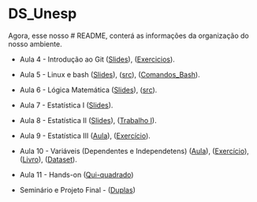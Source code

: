 # DS_Unesp
Agora, esse nosso # README, conterá as informações da organização do nosso ambiente.

* Aula 4 - Introdução ao Git ([Slides](https://github.com/claytontey/DS_Unesp/blob/main/aulas/Git/GitHub_1.pdf)), ([Exercicios](https://github.com/claytontey/DS_Unesp/tree/main/Work_Git)).

* Aula 5 - Linux e bash ([Slides](https://github.com/claytontey/DS_Unesp/blob/main/aulas/Linux_Bash/Linux.pdf)), ([src](https://github.com/claytontey/DS_Unesp/tree/main/aulas/Linux_Bash/src)), ([Comandos_Bash](https://github.com/claytontey/DS_Unesp/blob/main/aulas/Linux_Bash/aula_bash.pdf)).

* Aula 6 - Lógica Matemática ([Slides](https://github.com/claytontey/DS_Unesp/blob/main/aulas/Logica_Matematica/Lógica_Matemática.pdf)), ([src](https://github.com/claytontey/DS_Unesp/blob/main/aulas/Logica_Matematica/Curso_de_Estatística_Parte_1.ipynb)).

* Aula 7 - Estatística I ([Slides](https://github.com/claytontey/DS_Unesp/blob/main/aulas/Estatistica/Estatística_I.pdf)).

* Aula 8 - Estatística II ([Slides](https://github.com/claytontey/DS_Unesp/blob/main/aulas/Estatistica/Estatística_II.pdf)), ([Trabalho I](https://github.com/claytontey/DS_Unesp/blob/main/aulas/Estatistica/trab1_estatistica.tex)).

* Aula 9 - Estatística III ([Aula](https://github.com/claytontey/DS_Unesp/blob/main/aulas/Estatistica/Estatística_III-aula.pdf)), ([Exercício](https://github.com/claytontey/DS_Unesp/blob/main/aulas/Estatistica/Exercícios_Estatistica_III.pdf)).

* Aula 10 - Variáveis (Dependentes e Independetens) ([Aula](https://github.com/claytontey/DS_Unesp/blob/main/aulas/Variáveis/relação_Variavaies.pdf)), ([Exercício](https://github.com/claytontey/DS_Unesp/blob/main/aulas/Variáveis/Análise_Descritiva.ipynb)), ([Livro](https://github.com/claytontey/DS_Unesp/blob/main/aulas/Variáveis/os-sample.pdf)), ([Dataset](https://github.com/claytontey/DS_Unesp/blob/main/aulas/Variáveis/dados.csv)).

* Aula 11 - Hands-on ([Qui-quadrado](https://github.com/claytontey/DS_Unesp/tree/main/aulas/hands_on/qui-quadrado))

* Seminário e Projeto Final - ([Duplas]())